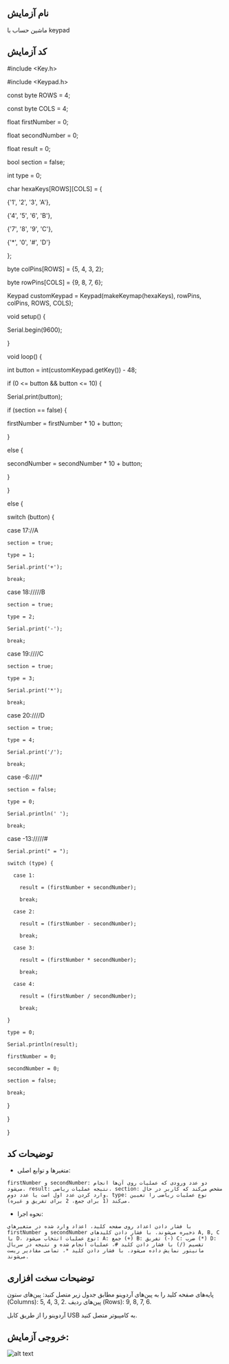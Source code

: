 ## نام آزمایش
ماشین حساب با keypad

## کد آزمایش

#include <Key.h>

#include <Keypad.h>

const byte ROWS = 4;

const byte COLS = 4;

float firstNumber = 0;

float secondNumber = 0;

float result = 0;

bool section = false;

int type = 0;

char hexaKeys[ROWS][COLS] = {

{'1', '2', '3', 'A'},

{'4', '5', '6', 'B'},

{'7', '8', '9', 'C'},

{'*', '0', '#', 'D'}

};

byte colPins[ROWS] = {5, 4, 3, 2};

byte rowPins[COLS] = {9, 8, 7, 6};

Keypad customKeypad = Keypad(makeKeymap(hexaKeys), rowPins, colPins, ROWS, COLS);

void setup() {

Serial.begin(9600);

}

void loop() {

int button = int(customKeypad.getKey()) - 48;

if (0 <= button && button <= 10) {

Serial.print(button);


if (section == false) {

  firstNumber = firstNumber * 10 + button;

} 

else {

  secondNumber = secondNumber * 10 + button;

}

}

else {

switch (button) {

  case 17://A

    section = true;

    type = 1;

    Serial.print('+');

    break;

  case 18://///B

    section = true;

    type = 2;

    Serial.print('-');

    break;

  case 19:////C

    section = true;

    type = 3;
    
    Serial.print('*');
    
    break;
 
  case 20:////D

    section = true;
 
    type = 4;
 
    Serial.print('/');
 
    break;
 
  case -6:////*

    section = false;
    
    type = 0;
    
    Serial.println(' ');
    
    break;
    
  case -13://///#
    
    Serial.print(" = ");
    
    switch (type) {
    
      case 1:
    
        result = (firstNumber + secondNumber);
    
        break;
    
      case 2:
    
        result = (firstNumber - secondNumber);
    
        break;
    
      case 3:
    
        result = (firstNumber * secondNumber);
    
        break;
    
      case 4:
    
        result = (firstNumber / secondNumber);
    
        break;
    
    }
    
    type = 0;
    
    Serial.println(result);
    
    firstNumber = 0;
    
    secondNumber = 0;
    
    section = false;
    
    break;

}

}

}
## توضیحات کد

   * متغیرها و توابع اصلی:

    firstNumber و secondNumber: دو عدد ورودی که عملیات روی آن‌ها انجام می‌شود. result: نتیجه عملیات ریاضی. section: مشخص می‌کند که کاربر در حال وارد کردن عدد اول است یا عدد دوم. type: نوع عملیات ریاضی را تعیین می‌کند (1 برای جمع، 2 برای تفریق و غیره).

   * نحوه اجرا:

    با فشار دادن اعداد روی صفحه کلید، اعداد وارد شده در متغیرهای firstNumber و secondNumber ذخیره می‌شوند. با فشار دادن کلیدهای A, B, C یا D، نوع عملیات انتخاب می‌شود: A: جمع (+) B: تفریق (-) C: ضرب (*) D: تقسیم (/) با فشار دادن کلید #، عملیات انجام شده و نتیجه در سریال مانیتور نمایش داده می‌شود. با فشار دادن کلید *، تمامی مقادیر ریست می‌شوند.

## توضیحات سخت افزاری

پایه‌های صفحه کلید را به پین‌های آردوینو مطابق جدول زیر متصل کنید:
    پین‌های ستون (Columns): 5, 4, 3, 2.
    پین‌های ردیف (Rows): 9, 8, 7, 6.

آردوینو را از طریق کابل USB به کامپیوتر متصل کنید.

## خروجی آزمایش:
![alt text](https://github.com/Rahel12384/Microprocessor-9/blob/main/micro%201/Report%202/VID_20250107_163452_111.gif)

